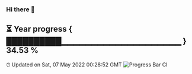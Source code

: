 ### Hi there 👋
⏳ Year progress { ██████████▁▁▁▁▁▁▁▁▁▁▁▁▁▁▁▁▁▁▁▁ } 34.53 %
---
⏰ Updated on Sat, 07 May 2022 00:28:52 GMT
![Progress Bar CI](https://github.com/Moyi321/Moyi321/workflows/Progress%20Bar%20CI/badge.svg)
